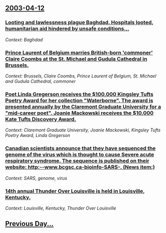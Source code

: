 ## [2003-04-12](/news/2003/04/12/index.md)

### [ Looting and lawlessness plague Baghdad. Hospitals looted, humanitarian aid hindered by unsafe conditions.,,](/news/2003/04/12/looting-and-lawlessness-plague-baghdad-hospitals-looted-humanitarian-aid-hindered-by-unsafe-conditions.md)
_Context: Baghdad_

### [ Prince Laurent of Belgium marries British-born 'commoner' Claire Coombs at the St. Michael and Gudula Cathedral in Brussels.](/news/2003/04/12/prince-laurent-of-belgium-marries-british-born-commoner-claire-coombs-at-the-st-michael-and-gudula-cathedral-in-brussels.md)
_Context: Brussels, Claire Coombs, Prince Laurent of Belgium, St. Michael and Gudula Cathedral, commoner_

### [ Poet Linda Gregerson receives the $100,000 Kingsley Tufts Poetry Award for her collection "Waterborne". The award is presented annually by the Claremont Graduate University for a "mid-career poet". Joanie Mackowski receives the $10,000 Kate Tufts Discovery Award.](/news/2003/04/12/poet-linda-gregerson-receives-the-100-000-kingsley-tufts-poetry-award-for-her-collection-waterborne-the-award-is-presented-annually-by.md)
_Context: Claremont Graduate University, Joanie Mackowski, Kingsley Tufts Poetry Award, Linda Gregerson_

### [ Canadian scientists announce that they have sequenced the genome of the virus which is thought to cause Severe acute respiratory syndrome. The sequence is published on their website: http:--www.bcgsc.ca-bioinfo-SARS-. (News item:)](/news/2003/04/12/canadian-scientists-announce-that-they-have-sequenced-the-genome-of-the-virus-which-is-thought-to-cause-severe-acute-respiratory-syndrome.md)
_Context: SARS, genome, virus_

### [ 14th annual Thunder Over Louisville is held in Louisville, Kentucky.](/news/2003/04/12/14th-annual-thunder-over-louisville-is-held-in-louisville-kentucky.md)
_Context: Louisville, Kentucky, Thunder Over Louisville_

## [Previous Day...](/news/2003/04/11/index.md)

